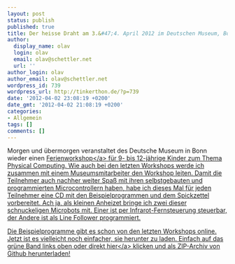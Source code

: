 ```yaml
---
layout: post
status: publish
published: true
title: Der heisse Draht am 3.&#47;4. April 2012 im Deutschen Museum, Bonn
author:
  display_name: olav
  login: olav
  email: olav@schettler.net
  url: ''
author_login: olav
author_email: olav@schettler.net
wordpress_id: 739
wordpress_url: http://tinkerthon.de/?p=739
date: '2012-04-02 23:08:19 +0200'
date_gmt: '2012-04-02 21:08:19 +0200'
categories:
- Allgemein
tags: []
comments: []
---
```

<p>Morgen und &uuml;bermorgen veranstaltet des Deutsche Museum in Bonn wieder einen <a title="Workshop im Deutschen Museum in Bonn" href="http:&#47;&#47;www.deutsches-museum.de&#47;bonn&#47;information&#47;fuer-kinder-und-schulen&#47;die-kleine-eule-pfiffikus&#47;workshops&#47;der-heisse-draht&#47;">Ferienworkshop<&#47;a> f&uuml;r 9- bis 12-j&auml;hrige Kinder zum Thema Physical Computing. Wie auch bei den letzten Workshops werde ich zusammen mit einem Museumsmitarbeiter den Workshop leiten. Damit die Teilnehmer auch nachher weiter Spa&szlig; mit ihren selbstgebauten und programmierten Microcontrollern haben, habe ich dieses Mal f&uuml;r jeden Teilnehmer eine CD mit den Beispielprogrammen und dem Spickzettel vorbereitet. Ach ja, als kleinen Anheizet bringe ich zwei dieser schnuckeligen Microbots mit. Einer ist per Infrarot-Fernsteuerung steuerbar, der Andere ist als Line Follower programmiert.</p>
<p>Die Beispielprogramme gibt es schon von den letzten Workshops online. Jetzt ist es vielleicht noch einfacher, sie herunter zu laden. Einfach auf das gr&uuml;ne Band links oben oder direkt <a href="https:&#47;&#47;github.com&#47;tinkerthon&#47;Der-heisse-Draht">hier<&#47;a> klicken und als ZIP-Archiv von Github herunterladen!</p>

